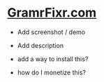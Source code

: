 # [GramrFixr.com](http://gramrfixr.com)

- Add screenshot / demo 
- Add description

- add a way to install this? 
- how do I monetize this? 